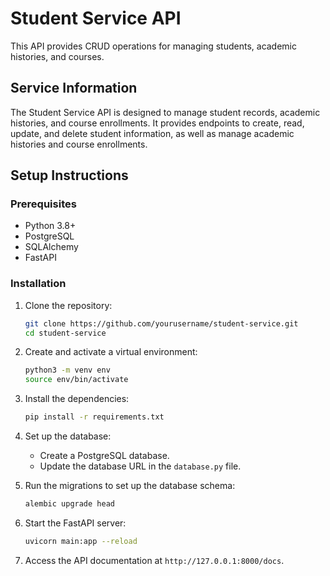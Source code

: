 # Student Service API

This API provides CRUD operations for managing students, academic histories, and courses.

## Service Information

The Student Service API is designed to manage student records, academic histories, and course enrollments. It provides endpoints to create, read, update, and delete student information, as well as manage academic histories and course enrollments.

## Setup Instructions

### Prerequisites

- Python 3.8+
- PostgreSQL
- SQLAlchemy
- FastAPI

### Installation

1. Clone the repository:
    ```sh
    git clone https://github.com/yourusername/student-service.git
    cd student-service
    ```

2. Create and activate a virtual environment:
    ```sh
    python3 -m venv env
    source env/bin/activate
    ```

3. Install the dependencies:
    ```sh
    pip install -r requirements.txt
    ```

4. Set up the database:
    - Create a PostgreSQL database.
    - Update the database URL in the `database.py` file.

5. Run the migrations to set up the database schema:
    ```sh
    alembic upgrade head
    ```

6. Start the FastAPI server:
    ```sh
    uvicorn main:app --reload
    ```

7. Access the API documentation at `http://127.0.0.1:8000/docs`.
